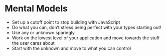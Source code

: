 # Mental Models

- Set up a cutoff point to stop building with JavaScript
- Do what you can, don’t stress being perfect with your types starting out!
- Use any or unknown sparingly
- Work on the lowest level of your application and move towards the stuff the user cares about
- Start with the unknown and move to what you can control
